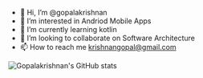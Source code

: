 - 👋 Hi, I’m @gopalakrishnan
- 👀 I’m interested in Andriod Mobile Apps
- 🌱 I’m currently learning kotlin
- 💞️ I’m looking to collaborate on Software Architecture
- 📫 How to reach me krishnangopal@gmail.com




![Gopalakrishnan's GitHub stats](https://github-readme-stats.vercel.app/api?username=Krishnan14&show_icons=true)
